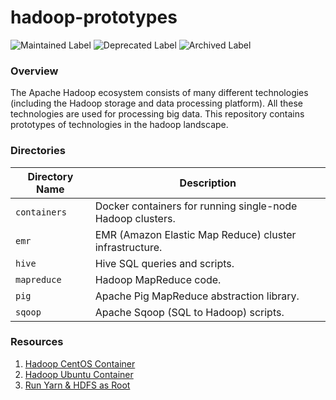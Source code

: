 # hadoop-prototypes

![Maintained Label](https://img.shields.io/badge/Maintained-No-red?style=for-the-badge)
![Deprecated Label](https://img.shields.io/badge/Deprecated-Yes-lightgray?style=for-the-badge)
![Archived Label](https://img.shields.io/badge/Archived-Yes-lightgray?style=for-the-badge)

### Overview

The Apache Hadoop ecosystem consists of many different technologies (including the Hadoop storage and data processing 
platform).  All these technologies are used for processing big data.  This repository contains prototypes of 
technologies in the hadoop landscape.

### Directories

| Directory Name    | Description                                                                 |
|-------------------|-----------------------------------------------------------------------------|
| `containers`      | Docker containers for running single-node Hadoop clusters.                  |
| `emr`             | EMR (Amazon Elastic Map Reduce) cluster infrastructure.                     |
| `hive`            | Hive SQL queries and scripts.                                               |
| `mapreduce`       | Hadoop MapReduce code.                                                      |
| `pig`             | Apache Pig MapReduce abstraction library.                                   |
| `sqoop`           | Apache Sqoop (SQL to Hadoop) scripts.                                       |

### Resources

1) [Hadoop CentOS Container](https://github.com/sequenceiq/hadoop-docker)
2) [Hadoop Ubuntu Container](https://github.com/mjaglan/docker-hadoop-pseudo-distributed-mode)
3) [Run Yarn & HDFS as Root](https://stackoverflow.com/a/48170409)
